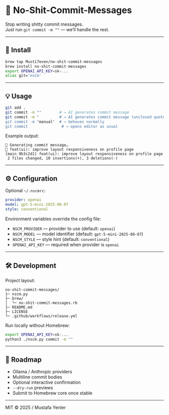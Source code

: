 # 🧠 No-Shit-Commit-Messages

Stop writing shitty commit messages.  
Just run `git commit -m ""` — we’ll handle the rest.

---

## 🚀 Install

```bash
brew tap Musti7even/no-shit-commit-messages
brew install no-shit-commit-messages
export OPENAI_API_KEY=sk-...
alias git='nscm'
```

---

## 💡 Usage

```bash
git add .
git commit -m ""        # → AI generates commit message
git commit -m "         # → AI generates commit message (unclosed quote)
git commit -m "manual"  # → behaves normally
git commit               # → opens editor as usual
```

Example output:

```
🧠 Generating commit message…
💬 feat(ui): improve layout responsiveness on profile page
[main 9b3c2d1] feat(ui): improve layout responsiveness on profile page
 2 files changed, 10 insertions(+), 3 deletions(-)
```

---

## ⚙️ Configuration

Optional `~/.nscmrc`:

```yaml
provider: openai
model: gpt-5-mini-2025-08-07
style: conventional
```

Environment variables override the config file:

- `NSCM_PROVIDER` — provider to use (default: `openai`)
- `NSCM_MODEL` — model identifier (default: `gpt-5-mini-2025-08-07`)
- `NSCM_STYLE` — style hint (default: `conventional`)
- `OPENAI_API_KEY` — required when provider is `openai`

---

## 🛠️ Development

Project layout:

```
no-shit-commit-messages/
├─ nscm.py
├─ brew/
│  └─ no-shit-commit-messages.rb
├─ README.md
├─ LICENSE
└─ .github/workflows/release.yml
```

Run locally without Homebrew:

```bash
export OPENAI_API_KEY=sk-...
python3 ./nscm.py commit -m ""
```

---

## 🧭 Roadmap

- Ollama / Anthropic providers
- Multiline commit bodies
- Optional interactive confirmation
- `--dry-run` previews
- Submit to Homebrew core once stable

---

MIT © 2025 / Mustafa Yenler


